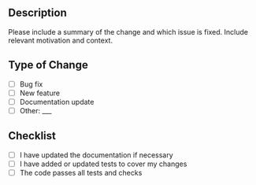 ## Description

Please include a summary of the change and which issue is fixed. Include relevant motivation and context.

## Type of Change

- [ ] Bug fix
- [ ] New feature
- [ ] Documentation update
- [ ] Other: ___

## Checklist

- [ ] I have updated the documentation if necessary
- [ ] I have added or updated tests to cover my changes
- [ ] The code passes all tests and checks
